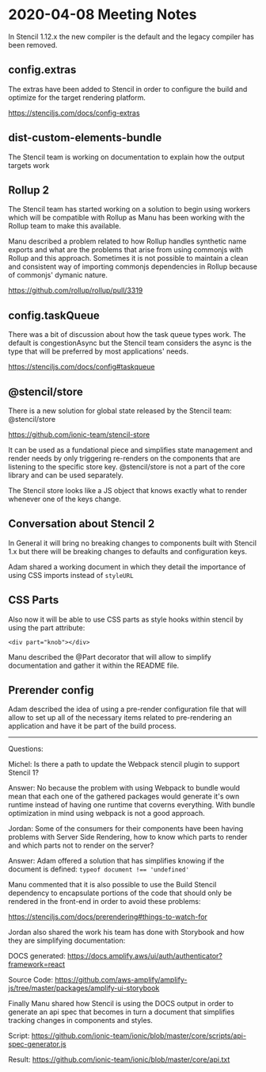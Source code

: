 # 2020-04-08 Meeting Notes

In Stencil 1.12.x the new compiler is the default and the legacy compiler has been removed.

## config.extras

The extras have been added to Stencil in order to configure the build and optimize for the target rendering platform.

https://stenciljs.com/docs/config-extras

## dist-custom-elements-bundle

The Stencil team is working on documentation to explain how the output targets work

## Rollup 2

The Stencil team has started working on a solution to begin using workers which will be compatible with Rollup as Manu has been working with the Rollup team to make this available.

Manu described a problem related to how Rollup handles synthetic name exports and what are the problems that arise from using commonjs with Rollup and this approach. Sometimes it is not possible to maintain a clean and consistent way of importing commonjs dependencies in Rollup because of commonjs' dymanic nature.

https://github.com/rollup/rollup/pull/3319

## config.taskQueue

There was a bit of discussion about how the task queue types work. The default is congestionAsync but the Stencil team considers the async is the type that will be preferred by most applications' needs.

https://stenciljs.com/docs/config#taskqueue

## @stencil/store

There is a new solution for global state released by the Stencil team: @stencil/store

https://github.com/ionic-team/stencil-store

It can be used as a fundational piece and simplifies state management and render needs by only triggering re-renders on the components that are listening to the specific store key. @stencil/store is not a part of the core library and can be used separately.

The Stencil store looks like a JS object that knows exactly what to render whenever one of the keys change.


## Conversation about Stencil 2

In General it will bring no breaking changes to components built with Stencil 1.x but there will be breaking changes to defaults and configuration keys.

Adam shared a working document in which they detail the importance of using CSS imports instead of `styleURL`


## CSS Parts

Also now it will be able to use CSS parts as style hooks within stencil by using the part attribute:

`<div part="knob"></div>`

Manu described the @Part decorator that will allow to simplify documentation and gather it within the README file.


## Prerender config

Adam described the idea of using a pre-render configuration file that will allow to set up all of the necessary items related to pre-rendering an application and have it be part of the build process.

-----------

Questions:

Michel: Is there a path to update the Webpack stencil plugin to support Stencil 1?

Answer: No because the problem with using Webpack to bundle would mean that each one of the gathered packages would generate it's own runtime instead of having one runtime that coverns everything. With bundle optimization in mind using webpack is not a good approach.

Jordan: Some of the consumers for their components have been having problems with Server Side Rendering, how to know which parts to render and which parts not to render on the server?

Answer: Adam offered a solution that has simplifies knowing if the document is defined: `typeof document !== 'undefined'`

Manu commented that it is also possible to use the Build Stencil dependency to encapsulate portions of the code that should only be rendered in the front-end in order to avoid these problems:

https://stenciljs.com/docs/prerendering#things-to-watch-for

Jordan also shared the work his team has done with Storybook and how they are simplifying documentation:

DOCS generated: https://docs.amplify.aws/ui/auth/authenticator?framework=react

Source Code: https://github.com/aws-amplify/amplify-js/tree/master/packages/amplify-ui-storybook


Finally Manu shared how Stencil is using the DOCS output in order to generate an api spec that becomes in turn a document that simplifies tracking changes in components and styles.

Script: https://github.com/ionic-team/ionic/blob/master/core/scripts/api-spec-generator.js

Result: https://github.com/ionic-team/ionic/blob/master/core/api.txt